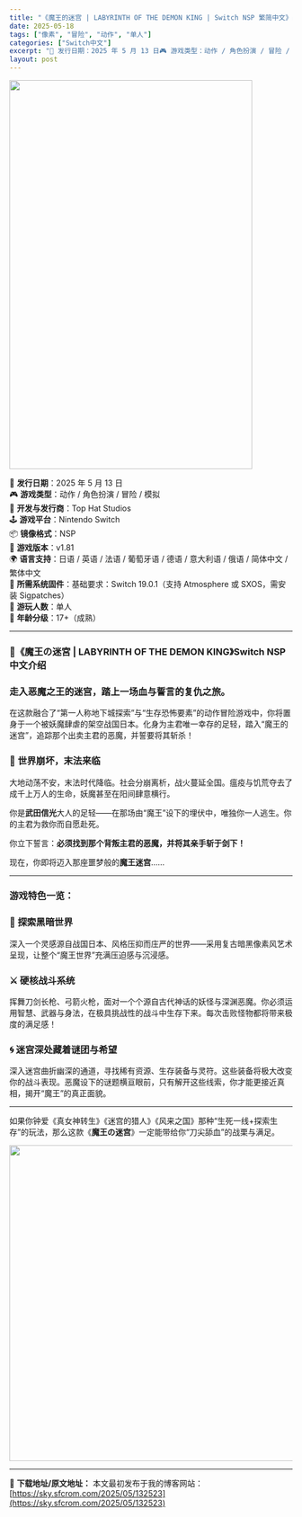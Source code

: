 ```yaml
---
title: "《魔王的迷宫 | LABYRINTH OF THE DEMON KING | Switch NSP 繁简中文》战国妖异迷宫冒险丨第一人称生存恐怖神作"
date: 2025-05-18
tags: ["像素", "冒险", "动作", "单人"]
categories: ["Switch中文"]
excerpt: "📅 发行日期：2025 年 5 月 13 日🎮 游戏类型：动作 / 角色扮演 / 冒险 / 模拟🏢 开发与发行商：Top Hat Studios🕹️ 游戏平台：Nintendo Switch📦 镜像格式：NSP🔢 游戏版本：v1.81🌍 语言支持：日语 / 英语 / 法语 / 葡萄牙语 / 德语 /&hellip;"
layout: post
---
```


<img class="aligncenter size-full wp-image-132524" src="https://sky.sfcrom.com/wp-content/uploads/2025/05/2025051808503847.webp" alt="" width="432" height="692" />

📅 <strong data-start="50" data-end="58">发行日期</strong>：2025 年 5 月 13 日<br data-start="74" data-end="77" />🎮 <strong data-start="80" data-end="88">游戏类型</strong>：动作 / 角色扮演 / 冒险 / 模拟<br data-start="108" data-end="111" data-is-only-node="" />🏢 <strong data-start="114" data-end="124">开发与发行商</strong>：Top Hat Studios<br data-start="140" data-end="143" />🕹️ <strong data-start="147" data-end="155">游戏平台</strong>：Nintendo Switch<br data-start="171" data-end="174" />📦 <strong data-start="177" data-end="185">镜像格式</strong>：NSP<br data-start="189" data-end="192" />🔢 <strong data-start="195" data-end="203">游戏版本</strong>：v1.81<br data-start="209" data-end="212" />🌍 <strong data-start="215" data-end="223">语言支持</strong>：日语 / 英语 / 法语 / 葡萄牙语 / 德语 / 意大利语 / 俄语 / 简体中文 / 繁体中文<br data-start="274" data-end="277" />🔧 <strong data-start="280" data-end="290">所需系统固件</strong>：基础要求：Switch 19.0.1（支持 Atmosphere 或 SXOS，需安装 Sigpatches）<br data-start="346" data-end="349" />👥 <strong data-start="352" data-end="360">游玩人数</strong>：单人<br data-start="363" data-end="366" />🔞 <strong data-start="369" data-end="377">年龄分级</strong>：17+（成熟）

<hr class="" data-start="468" data-end="471" />

<h3 data-start="473" data-end="530">🧱《魔王の迷宮 | LABYRINTH OF THE DEMON KING》Switch NSP 中文介绍</h3>
<h3 class="" data-start="532" data-end="564"><strong data-start="536" data-end="564">走入恶魔之王的迷宫，踏上一场血与誓言的复仇之旅。</strong></h3>
<p class="" data-start="566" data-end="664">在这款融合了“第一人称地下城探索”与“生存恐怖要素”的动作冒险游戏中，你将置身于一个被妖魔肆虐的架空战国日本。化身为主君唯一幸存的足轻，踏入“魔王的迷宫”，追踪那个出卖主君的恶魔，并誓要将其斩杀！</p>

<h3 class="" data-start="666" data-end="686">🌌 <strong data-start="673" data-end="686">世界崩坏，末法来临</strong></h3>
<p class="" data-start="688" data-end="745">大地动荡不安，末法时代降临。社会分崩离析，战火蔓延全国。瘟疫与饥荒夺去了成千上万人的生命，妖魔甚至在阳间肆意横行。</p>
<p class="" data-start="747" data-end="800">你是<strong data-start="749" data-end="757">武田信光</strong>大人的足轻——在那场由“魔王”设下的埋伏中，唯独你一人逃生。你的主君为救你而自愿赴死。</p>
<p class="" data-start="802" data-end="836">你立下誓言：<strong data-start="808" data-end="836">必须找到那个背叛主君的恶魔，并将其亲手斩于剑下！</strong></p>
<p class="" data-start="838" data-end="862">现在，你即将迈入那座噩梦般的<strong data-start="852" data-end="860">魔王迷宫</strong>……</p>


<hr class="" data-start="864" data-end="867" />

<h3 data-start="869" data-end="879">游戏特色一览：</h3>
<h3 class="" data-start="881" data-end="898">🏯 <strong data-start="888" data-end="898">探索黑暗世界</strong></h3>
<p class="" data-start="900" data-end="958">深入一个灵感源自战国日本、风格压抑而庄严的世界——采用复古暗黑像素风艺术呈现，让整个“魔王世界”充满压迫感与沉浸感。</p>

<h3 class="" data-start="960" data-end="977">⚔️ <strong data-start="967" data-end="977">硬核战斗系统</strong></h3>
<p class="" data-start="979" data-end="1057">挥舞刀剑长枪、弓箭火枪，面对一个个源自古代神话的妖怪与深渊恶魔。你必须运用智慧、武器与身法，在极具挑战性的战斗中生存下来。每次击败怪物都将带来极度的满足感！</p>

<h3 class="" data-start="1059" data-end="1081">🌀 <strong data-start="1066" data-end="1081">迷宫深处藏着谜团与希望</strong></h3>
<p class="" data-start="1083" data-end="1168">深入迷宫曲折幽深的通道，寻找稀有资源、生存装备与灵符。这些装备将极大改变你的战斗表现。恶魔设下的谜题横亘眼前，只有解开这些线索，你才能更接近真相，揭开“魔王”的真正面貌。</p>


<hr class="" data-start="1170" data-end="1173" />
<p class="" data-start="1175" data-end="1251">如果你钟爱《真女神转生》《迷宫的猎人》《风来之国》那种“生死一线+探索生存”的玩法，那么这款《<strong data-start="1222" data-end="1231">魔王の迷宫</strong>》一定能带给你“刀尖舔血”的战栗与满足。</p>
<p class="" data-start="1175" data-end="1251"><img class="aligncenter size-full wp-image-132525" src="https://sky.sfcrom.com/wp-content/uploads/2025/05/2025051808503964.webp" alt="" width="1000" height="562" /></p>

---
📖 **下载地址/原文地址：** 本文最初发布于我的博客网站：[https://sky.sfcrom.com/2025/05/132523](https://sky.sfcrom.com/2025/05/132523)
